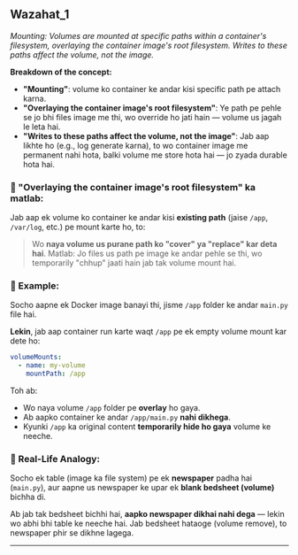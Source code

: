 ## Wazahat_1

*Mounting: Volumes are mounted at specific paths within a container's filesystem, overlaying the container image's root filesystem. Writes to these paths affect the volume, not the image.*

**Breakdown of the concept:**

* **"Mounting"**: volume ko container ke andar kisi specific path pe attach karna.
* **"Overlaying the container image's root filesystem"**: Ye path pe pehle se jo bhi files image me thi, wo override ho jati hain — volume us jagah le leta hai.
* **"Writes to these paths affect the volume, not the image"**: Jab aap likhte ho (e.g., log generate karna), to wo container image me permanent nahi hota, balki volume me store hota hai — jo zyada durable hota hai.

### 🔧 "Overlaying the container image's root filesystem" ka matlab:

Jab aap ek volume ko container ke andar kisi **existing path** (jaise `/app`, `/var/log`, etc.) pe mount karte ho, to:

> Wo **naya volume us purane path ko "cover" ya "replace" kar deta hai**.
> Matlab: Jo files us path pe image ke andar pehle se thi, wo temporarily "chhup" jaati hain jab tak volume mount hai.


### 🧠 Example:

Socho aapne ek Docker image banayi thi, jisme `/app` folder ke andar `main.py` file hai.

**Lekin**, jab aap container run karte waqt `/app` pe ek empty volume mount kar dete ho:

```yaml
volumeMounts:
  - name: my-volume
    mountPath: /app
```

Toh ab:

* Wo naya volume `/app` folder pe **overlay** ho gaya.
* Ab aapko container ke andar `/app/main.py` **nahi dikhega**.
* Kyunki `/app` ka original content **temporarily hide ho gaya** volume ke neeche.

### 🧺 Real-Life Analogy:

Socho ek table (image ka file system) pe ek **newspaper** padha hai (`main.py`), aur aapne us newspaper ke upar ek **blank bedsheet (volume)** bichha di.

Ab jab tak bedsheet bichhi hai, **aapko newspaper dikhai nahi dega** — lekin wo abhi bhi table ke neeche hai.
Jab bedsheet hataoge (volume remove), to newspaper phir se dikhne lagega.

---

